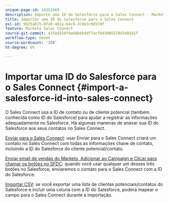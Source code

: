 ```yaml
---
unique-page-id: 14352469
description: Importe uma ID do Salesforce para o Sales Connect - Marketo Docs - Documentação do produto
title: Importar uma ID do Salesforce para o Sales Connect
exl-id: 9025a815-0740-461e-b4c9-3cbb3c98570f
feature: Marketo Sales Connect
source-git-commit: 431bd258f9a68bbb9df7acf043085578d3d91b1f
workflow-type: tm+mt
source-wordcount: '158'
ht-degree: 0%

---
```


# Importar uma ID do Salesforce para o Sales Connect {#import-a-salesforce-id-into-sales-connect}

O Sales Connect usa a ID de contato ou de cliente potencial (também conhecida como ID do Salesforce) para ajudar a registrar as informações adequadamente no Salesforce. Há algumas maneiras de anexar sua ID do Salesforce aos seus contatos no Sales Connect.

[Enviar para o Sales Connect](/help/marketo/product-docs/marketo-sales-connect/crm/salesforce-customization/push-to-sales-connect.md): usar Enviar para o Sales Connect criará um contato no Sales Connect com todas as informações chave de contato, incluindo a ID do Salesforce do cliente potencial/contato.

[Enviar email de vendas do Marketo, Adicionar ao Campaign e Clicar para chamar os botões no SFDC](/help/marketo/product-docs/marketo-sales-connect/crm/salesforce-customization/how-to-install-sales-connect-buttons-in-salesforce.md): quando você usar qualquer um desses três botões no Salesforce, enviaremos o contato para o Sales Connect com a ID do Salesforce.

[Importar CSV](/help/marketo/product-docs/marketo-sales-connect/people/managing-contacts/import-contacts-via-csv.md): se você exportar uma lista de clientes potenciais/contatos do Salesforce e incluir uma coluna com a ID do Salesforce, poderá mapear o campo para o Sales Connect durante a importação.
